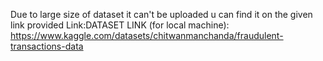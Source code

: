 Due to large size of dataset it can't be uploaded u can find it on the given link provided Link:DATASET LINK (for local machine): https://www.kaggle.com/datasets/chitwanmanchanda/fraudulent-transactions-data
